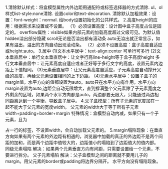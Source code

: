 1.清除默认样式：将盒模型属性内外边距用通配符或标签选择器的方式清除.
              ul、ol样式list-style:none清除.
              <a>设置color和text-decoration.
              清除默认加粗效果：设置：font-weight：normal.
              给body设置初始化的公共样式。
2.高度height的应用：根据需求来设置或不设置。
  （1）必须设置高度：设计图中盒子高度占位是固定的。
  overflow属性：visible如果内部元素的加载高度超过父级可见。为默认值
               hidden溢出部分隐藏
               scroll无论是否溢出都有滚动条
               auto无溢出就正常显示，如果有溢出，溢出的方向自动出现滚动条。
  （2）必须不设置高度：盒子高度自适应或height:auto。
3.居中
  (1)文本水平居中：text-align:center 可单行可多行
  (2)文本垂直居中：单行文本垂直居中：让文字行高line-height等于盒子高度height
                 多行文本垂直居中：让元素高度自适应或者正好等于多行文字的高度，设置元素内边距上下值相同。
  (3)元素垂直居中：让父元素高度自适应，子元素高度自动撑开父级的高度，再给父元素设置相同的上下边距。
  (4)元素水平居中：设置子盒子的margin值，水平方向的值都设置为auto。auto只在水平方向有作用，水平方向margin设置为auto,边距会自动无限增大，直到撑满整个父元素除了子元素宽度之外剩余的区域，如果两个水平方向都是auto，两边都要无限大，只能通过两边相同距离达到一个平衡，导致盒子居中。
4.父子盒模型：所有子元素的宽度加在一起不能大于父元素的宽度width。
  父元素的width大于等于所有子元素width+padding+border+margin
  特殊情况：盒模型自动内减，如果只有一个子元素，且为<div>占一行的标签，不设置width，会自动加载父元素的。
5.margin塌陷现象：在垂直方向如果有两个元素的外边距有相遇的，浏览器中加载的真正的外边距不是两个间距的加和，而是两个边距中值较大的，边距值小的塌陷到了边距值大的值内部。
  同级元素塌陷 解决：如果两个元素垂直方向有间距，只需要设置给一个元素，不要进行拆分。
  父子元素塌陷 解决：父子盒模型之间的距离就不要用儿子的margin。用父元素的border或padding将边界分隔开。
  水平方向没有塌陷现象。
